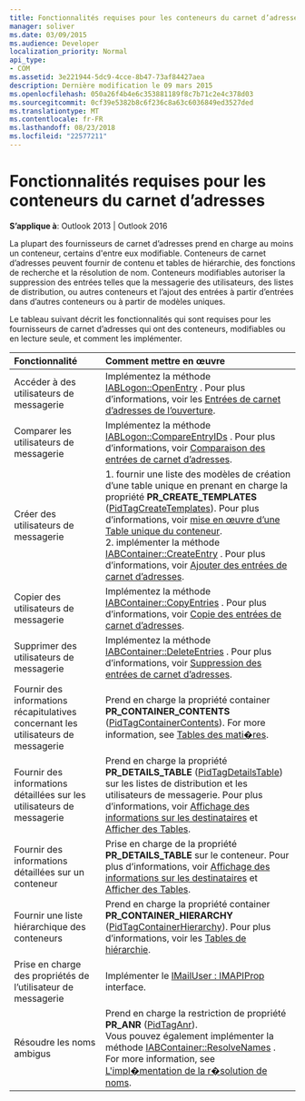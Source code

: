 ```yaml
---
title: Fonctionnalités requises pour les conteneurs du carnet d’adresses
manager: soliver
ms.date: 03/09/2015
ms.audience: Developer
localization_priority: Normal
api_type:
- COM
ms.assetid: 3e221944-5dc9-4cce-8b47-73af84427aea
description: Dernière modification le 09 mars 2015
ms.openlocfilehash: 050a26f4b4e6c353881189f8c7b71c2e4c378d03
ms.sourcegitcommit: 0cf39e5382b8c6f236c8a63c6036849ed3527ded
ms.translationtype: MT
ms.contentlocale: fr-FR
ms.lasthandoff: 08/23/2018
ms.locfileid: "22577211"
---
```

# <a name="required-features-for-address-book-containers"></a>Fonctionnalités requises pour les conteneurs du carnet d’adresses

  
  
**S’applique à**: Outlook 2013 | Outlook 2016 
  
La plupart des fournisseurs de carnet d’adresses prend en charge au moins un conteneur, certains d'entre eux modifiable. Conteneurs de carnet d’adresses peuvent fournir de contenu et tables de hiérarchie, des fonctions de recherche et la résolution de nom. Conteneurs modifiables autoriser la suppression des entrées telles que la messagerie des utilisateurs, des listes de distribution, ou autres conteneurs et l’ajout des entrées à partir d’entrées dans d’autres conteneurs ou à partir de modèles uniques.
  
Le tableau suivant décrit les fonctionnalités qui sont requises pour les fournisseurs de carnet d’adresses qui ont des conteneurs, modifiables ou en lecture seule, et comment les implémenter.
  
|**Fonctionnalité**|**Comment mettre en œuvre**|
|:-----|:-----|
|Accéder à des utilisateurs de messagerie  <br/> |Implémentez la méthode [IABLogon::OpenEntry](iablogon-openentry.md) . Pour plus d’informations, voir les [Entrées de carnet d’adresses de l’ouverture](opening-address-book-entries.md).  <br/> |
|Comparer les utilisateurs de messagerie  <br/> |Implémentez la méthode [IABLogon::CompareEntryIDs](iablogon-compareentryids.md) . Pour plus d’informations, voir [Comparaison des entrées de carnet d’adresses](comparing-address-book-entries.md).  <br/> |
|Créer des utilisateurs de messagerie  <br/> |1. fournir une liste des modèles de création d’une table unique en prenant en charge la propriété **PR_CREATE_TEMPLATES** ([PidTagCreateTemplates](pidtagcreatetemplates-canonical-property.md)). Pour plus d’informations, voir [mise en œuvre d’une Table unique du conteneur](implementing-a-container-one-off-table.md).  <br/> 2. implémenter la méthode [IABContainer::CreateEntry](iabcontainer-createentry.md) . Pour plus d’informations, voir [Ajouter des entrées de carnet d’adresses](adding-address-book-entries.md).  <br/> |
|Copier des utilisateurs de messagerie  <br/> |Implémentez la méthode [IABContainer::CopyEntries](iabcontainer-copyentries.md) . Pour plus d’informations, voir [Copie des entrées de carnet d’adresses](copying-address-book-entries.md).  <br/> |
|Supprimer des utilisateurs de messagerie  <br/> |Implémentez la méthode [IABContainer::DeleteEntries](iabcontainer-deleteentries.md) . Pour plus d’informations, voir [Suppression des entrées de carnet d’adresses](removing-address-book-entries.md).  <br/> |
|Fournir des informations récapitulatives concernant les utilisateurs de messagerie  <br/> |Prend en charge la propriété container **PR_CONTAINER_CONTENTS** ([PidTagContainerContents](pidtagcontainercontents-canonical-property.md)). For more information, see [Tables des mati�res](contents-tables.md).  <br/> |
|Fournir des informations détaillées sur les utilisateurs de messagerie  <br/> |Prend en charge la propriété **PR_DETAILS_TABLE** ([PidTagDetailsTable](pidtagdetailstable-canonical-property.md)) sur les listes de distribution et les utilisateurs de messagerie. Pour plus d’informations, voir [Affichage des informations sur les destinataires](displaying-recipient-information.md) et [Afficher des Tables](display-tables.md).  <br/> |
|Fournir des informations détaillées sur un conteneur  <br/> |Prise en charge de la propriété **PR_DETAILS_TABLE** sur le conteneur. Pour plus d’informations, voir [Affichage des informations sur les destinataires](displaying-recipient-information.md) et [Afficher des Tables](display-tables.md).  <br/> |
|Fournir une liste hiérarchique des conteneurs  <br/> |Prend en charge la propriété container **PR_CONTAINER_HIERARCHY** ([PidTagContainerHierarchy](pidtagcontainerhierarchy-canonical-property.md)). Pour plus d’informations, voir les [Tables de hiérarchie](hierarchy-tables.md).  <br/> |
|Prise en charge des propriétés de l’utilisateur de messagerie  <br/> |Implémenter le [IMailUser : IMAPIProp](imailuserimapiprop.md) interface.  <br/> |
|Résoudre les noms ambigus  <br/> | Prend en charge la restriction de propriété **PR_ANR** ([PidTagAnr](pidtaganr-canonical-property.md)).  <br/>  Vous pouvez également implémenter la méthode [IABContainer::ResolveNames](iabcontainer-resolvenames.md) . For more information, see [L'impl�mentation de la r�solution de noms](implementing-name-resolution.md).  <br/> |
   

